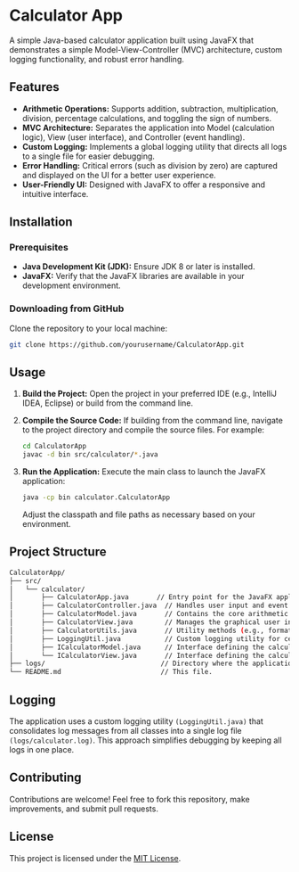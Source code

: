 # Calculator App

A simple Java-based calculator application built using JavaFX that demonstrates a simple Model-View-Controller (MVC) architecture, custom logging functionality, and robust error handling.

## Features

- **Arithmetic Operations:** Supports addition, subtraction, multiplication, division, percentage calculations, and toggling the sign of numbers.
- **MVC Architecture:** Separates the application into Model (calculation logic), View (user interface), and Controller (event handling).
- **Custom Logging:** Implements a global logging utility that directs all logs to a single file for easier debugging.
- **Error Handling:** Critical errors (such as division by zero) are captured and displayed on the UI for a better user experience.
- **User-Friendly UI:**
  Designed with JavaFX to offer a responsive and intuitive interface.

## Installation

### Prerequisites

- **Java Development Kit (JDK):** Ensure JDK 8 or later is installed.
- **JavaFX:** Verify that the JavaFX libraries are available in your development environment.

### Downloading from GitHub

Clone the repository to your local machine:

```bash
git clone https://github.com/yourusername/CalculatorApp.git
```

## Usage

1. **Build the Project:** Open the project in your preferred IDE (e.g., IntelliJ IDEA, Eclipse) or build from the command line.
2. **Compile the Source Code:** If building from the command line, navigate to the project directory and compile the source files. For example:

   ```Bash
   cd CalculatorApp
   javac -d bin src/calculator/*.java
   ```
3. **Run the Application:** Execute the main class to launch the JavaFX application:

   ```Bash
   java -cp bin calculator.CalculatorApp
   ```

   Adjust the classpath and file paths as necessary based on your environment.

## Project Structure

```Bash
CalculatorApp/
├── src/
│   └── calculator/
│       ├── CalculatorApp.java       // Entry point for the JavaFX application.
│       ├── CalculatorController.java  // Handles user input and event processing.
│       ├── CalculatorModel.java       // Contains the core arithmetic operations and logic.
│       ├── CalculatorView.java        // Manages the graphical user interface.
│       ├── CalculatorUtils.java       // Utility methods (e.g., formatting output).
│       ├── LoggingUtil.java           // Custom logging utility for centralized logging.
│       ├── ICalculatorModel.java      // Interface defining the calculator model contract.
│       └── ICalculatorView.java       // Interface defining the calculator view contract.
├── logs/                             // Directory where the application log file is stored.
└── README.md                         // This file.
```

## Logging

The application uses a custom logging utility `(LoggingUtil.java)` that consolidates log messages from all classes into a single log file `(logs/calculator.log)`. This approach simplifies debugging by keeping all logs in one place.

## Contributing

Contributions are welcome! Feel free to fork this repository, make improvements, and submit pull requests.

## License

This project is licensed under the [MIT License]().
